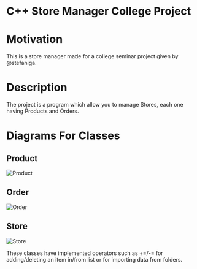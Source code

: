 # C++ Store Manager College Project

# Motivation
This is a store manager made for a college seminar project given by @stefaniga.

# Description
The project is a program which allow you to manage Stores, each one having Products and Orders.

# Diagrams For Classes
## Product
![Product](http://www.plantuml.com/plantuml/png/TP7FIWCn4CRlUOf0BueKF8j2QnNredlm1RB9s0uacP9Ci0KVtX5AYNHo_VRt_PdDgh8ht58qKw7GFDlxd-NIJb2mxjmSuIJ___nEMI4wfMFN4HDaQJdgO1zwoPvxx-nYTcL30Nh99MgPUsLVq8CqJ0Y-Hs_gZhxVyXUjPsfyqg-kxOEzDKQxP-mnHeCNSDXZSOoKZHgs1Nu-8q-EGPB6hOEb5tz834ll8XM4AcaV6LvR3WN2It6fwZpMHwH8MnIZIWmcwApSjHaE69dw2SBylO0wbUc07laeOG5qQZntXClYppvNq1Naq5By1G00)

## Order
![Order](http://www.plantuml.com/plantuml/png/SoWkIImgAStDuV8lIaajKh1Iq0MBk2IMf2A4KlDIK0MIIujBydDJYn0Y1KNvAQN99JwPnIK8mNmG8wIo85KXsX_6jB8ASdLszGppz7DNg5504Wxsy0m808h6mlLhfwUM123CrT3aSW2w1EXO0000)

## Store
![Store](http://www.plantuml.com/plantuml/png/VP71Qi9048RlFaME2QKla9Dfwo4WHaYXz3XcfsPWTrPc9hP27xxQ6k8MzRZV__spkynS3SI6u6UjHS6ip1uP0awdBaPnn62e4zn9T4DdIrARuD53IT033s63qdoi8bUU0hA17DP_PRsghL58UzXulAtTSxIFdstqUtIDE1Hjl4DvxO7p8fN6wbjFNL-5EB3LkaJLQ_BYQqU2RkpyZwiz2cnnTNxVwUOxTcjWf4PTaf2U_Pf_sMMsHHjdN_wjvdS4ISP7iMPSmzCXBxAyFQ9d8KCXAClMGEm53BFlB4qMx4wycCsHtH3y3m00)

These classes have implemented operators such as +=/-= for adding/deleting an item in/from list or for importing data from folders.
